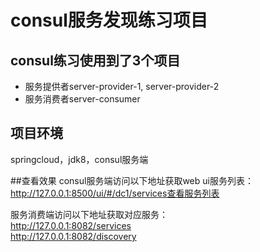 # consul服务发现练习项目

## consul练习使用到了3个项目

- 服务提供者server-provider-1, server-provider-2
- 服务消费者server-consumer

## 项目环境

   springcloud，jdk8，consul服务端
	
		
##查看效果
consul服务端访问以下地址获取web ui服务列表：  
http://127.0.0.1:8500/ui/#/dc1/services查看服务列表

服务消费端访问以下地址获取对应服务：  
http://127.0.0.1:8082/services  
http://127.0.0.1:8082/discovery